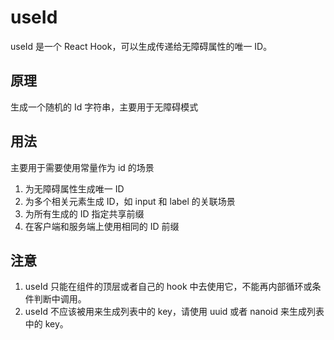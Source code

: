 # useId

useId 是一个 React Hook，可以生成传递给无障碍属性的唯一 ID。

## 原理

生成一个随机的 Id 字符串，主要用于无障碍模式

## 用法

主要用于需要使用常量作为 id 的场景

1. 为无障碍属性生成唯一 ID
2. 为多个相关元素生成 ID，如 input 和 label 的关联场景
3. 为所有生成的 ID 指定共享前缀
4. 在客户端和服务端上使用相同的 ID 前缀

## 注意

1. useId 只能在组件的顶层或者自己的 hook 中去使用它，不能再内部循环或条件判断中调用。
2. useId 不应该被用来生成列表中的 key，请使用 uuid 或者 nanoid 来生成列表中的 key。
